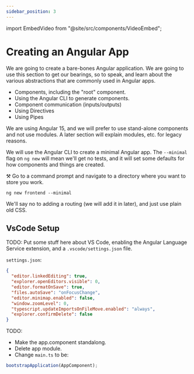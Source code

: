 ```yaml
---
sidebar_position: 3
---
```


import EmbedVideo from "@site/src/components/VideoEmbed";

# Creating an Angular App

We are going to create a bare-bones Angular application. We are going to use this section to get our bearings, so to speak, and learn about the various abstractions that are commonly used in Angular apps.

- Components, including the "root" component.
- Using the Angular CLI to generate components.
- Component communication (inputs/outputs)
- Using Directives
- Using Pipes

We are using Angular 15, and we will prefer to use stand-alone components and not use modules. A later section will explain modules, etc. for legacy reasons.

We will use the Angular CLI to create a minimal Angular app. The `--minimal` flag on `ng new` will mean we'll get no tests, and it will set some defaults for how components and things are created.

⚒️ Go to a command prompt and navigate to a directory where you want to store you work.

```shell
ng new frontend --minimal
```

We'll say no to adding a routing (we will add it in later), and just use plain old CSS.

<EmbedVideo id="814608298" />

## VsCode Setup

TODO: Put some stuff here about VS Code, enabling the Angular Language Service extension,
and a `.vscode/settings.json` file.

`settings.json`:

```json
{
  "editor.linkedEditing": true,
  "explorer.openEditors.visible": 0,
  "editor.formatOnSave": true,
  "files.autoSave": "onFocusChange",
  "editor.minimap.enabled": false,
  "window.zoomLevel": 0,
  "typescript.updateImportsOnFileMove.enabled": "always",
  "explorer.confirmDelete": false
}
```

TODO:

- Make the app.component standalong.
- Delete app module.
- Change `main.ts` to be:

```ts
bootstrapApplication(AppComponent);
```
